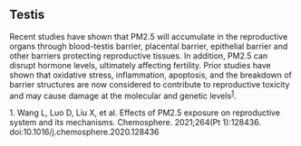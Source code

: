 ## Testis

Recent studies have shown that PM2.5 will accumulate in the reproductive organs through blood-testis barrier, placental barrier, epithelial barrier and other barriers protecting reproductive tissues. In addition, PM2.5 can disrupt hormone levels, ultimately affecting fertility. Prior studies have shown that oxidative stress, inflammation, apoptosis, and the breakdown of barrier structures are now considered to contribute to reproductive toxicity and may cause damage at the molecular and genetic levels<sup>[1](#ref-1)</sup>. 

<div id="ref-1">
1. Wang L, Luo D, Liu X, et al. Effects of PM2.5 exposure on reproductive system and its mechanisms. Chemosphere. 2021;264(Pt 1):128436. doi:10.1016/j.chemosphere.2020.128436
</div>